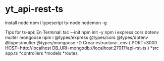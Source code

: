 # yt_api-rest-ts
install node
npm i typescript ts-node nodemon -g

Tips for ts-api:
En Terminal:
tsc --init
npm init -y
npm i express cors dotenv multer mongoose
npm i @types/express @types/cors @types/dotenv @types/multer @types/mongoose -D
Crear estructura:
.env
    (
        PORT=3000
        HOST=http://localhost
        DB_URI=mongodb://localhost:27017/api-rst-ts
    )
*src
    app.ts
    *controllers
    *models
    *routes